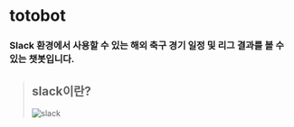 # totobot
### Slack 환경에서 사용할 수 있는 해외 축구 경기 일정 및 리그 결과를 볼 수 있는 챗봇입니다.
> ## slack이란?
> ![slack](https://cdn-images-1.medium.com/max/1600/0*tJjrjorKn3RULuwD.jpg)
